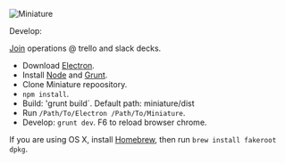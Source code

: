 ![Miniature](https://i.imgur.com/XfS2iRr.png)

Develop:

[Join](mailto:doreminiature@gmail.com?subject=Joining%20Miniature%20development&body=Applying%20for%20trello%20and%20slack%20invitations.) operations @ trello and slack decks.

* Download [Electron](https://github.com/electron/electron/releases).
* Install [Node](https://nodejs.org) and [Grunt](http://gruntjs.com).
* Clone Miniature repoository.
* `npm install`.
* Build: 'grunt build`. Default path: miniature/dist
* Run `/Path/To/Electron /Path/To/Miniature`.
* Develop: `grunt dev`. F6 to reload browser chrome.

If you are using OS X, install [Homebrew](http://brew.sh), then run `brew install fakeroot dpkg`.
